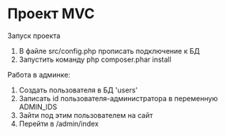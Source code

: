 # Проект MVC

Запуск проекта
1) В файле src/config.php прописать подключение к БД
2) Запустить команду
  php composer.phar install
  
Работа в админке:
1) Создать пользователя в БД 'users'
2) Записать id пользователя-администратора в переменную ADMIN_IDS
3) Зайти под этим пользователем на сайт
4) Перейти в /admin/index
